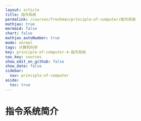 ```yaml
---
layout: article
title: 指令系统
permalink: /courses/freshman/principle-of-computer/指令系统
mathjax: true
mermaid: false
chart: false
mathjax_autoNumber: true
mode: normal
tags: 计算机科学
key: principle-of-computer-4-指令系统
nav_key: courses
show_edit_on_github: false
show_date: false
sidebar:
  nav: principle-of-computer
aside:
  toc: true
---
```


<!--more-->


# 指令系统简介

